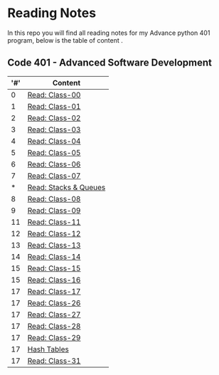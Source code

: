 # Reading Notes

In this repo you will find all reading notes for my Advance python 401 program, below is the table of content .

## Code 401 - Advanced Software Development

|'#' |  Content |
| ------------ | ------------- |
| 0  | [Read: Class-00](./Advance-Python-401/Prep-work-reading/Class-00%20reading.md)|
| 1  | [Read: Class-01](./Advance-Python-401/class-01.md)|
| 2  | [Read: Class-02](./Advance-Python-401/class-02.md)|
| 3  | [Read: Class-03](./Advance-Python-401/class-03.md)|
| 4  | [Read: Class-04](./Advance-Python-401/class-04.md)|
| 5  | [Read: Class-05](./Advance-Python-401/class-05.md)|
| 6  | [Read: Class-06](./Advance-Python-401/class-06.md)|
| 7  | [Read: Class-07](./Advance-Python-401/class-07.md)|
| *  | [Read: Stacks & Queues](./Advance-Python-401/stacks_&_queues.md)|
| 8  | [Read: Class-08](./Advance-Python-401/class-08.md)|
| 9  | [Read: Class-09](./Advance-Python-401/class-09.md)|
| 11  | [Read: Class-11](./Advance-Python-401/class-11.md)|
| 12  | [Read: Class-12](./Advance-Python-401/class-12.md)|
| 13  | [Read: Class-13](./Advance-Python-401/class-13.md)|
| 14  | [Read: Class-14](./Advance-Python-401/class-14.md)|
| 15  | [Read: Class-15](./Advance-Python-401/class-15.md)|
| 15  | [Read: Class-16](./Advance-Python-401/class-16.md)|
| 17  | [Read: Class-17](./Advance-Python-401/class-17.md)|
| 17  | [Read: Class-26](./Advance-Python-401/class-26.md)|
| 17  | [Read: Class-27](./Advance-Python-401/class-27.md)|
| 17  | [Read: Class-28](./Advance-Python-401/class-28.md)|
| 17  | [Read: Class-29](./Advance-Python-401/class-29.md)|
| 17  | [Hash Tables](./Advance-Python-401/hash_tables.md)|
| 17  | [Read: Class-31](./Advance-Python-401/class-31.md)|
